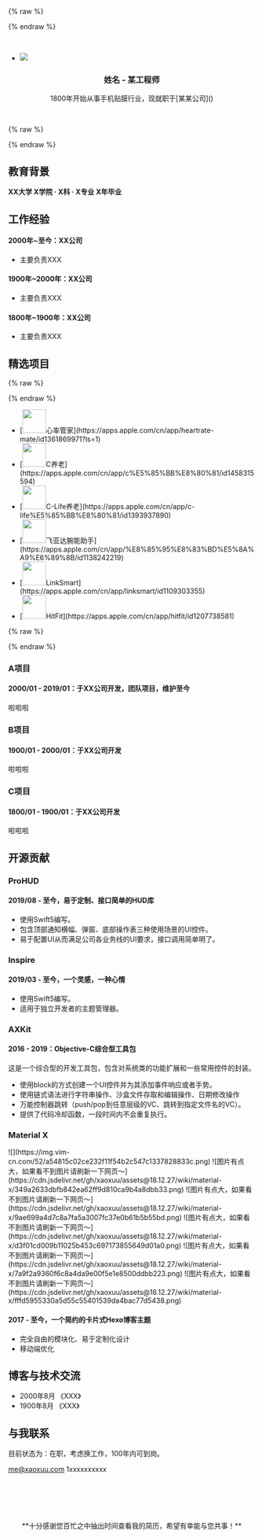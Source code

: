 {% raw %}<div class="style-example example">{% endraw %}

<br>

<ul class="pure circle center about"><li><img src="https://cdn.jsdelivr.net/gh/xaoxuu/assets@master/avatar/avatar.png"></li></ul>

<h3><b><center>姓名 - 某工程师</center></b></h3>

<center><p>1800年开始从事手机贴膜行业，现就职于[某某公司]()</p></center>

<br>

{% raw %}</div>{% endraw %}



## <i class="fas fa-user-graduate"></i> 教育背景

**XX大学 X学院 · X科 · X专业 X年毕业**


## <i class="fas fa-user-tie"></i> 工作经验


#### 2000年~至今：XX公司

* 主要负责XXX

#### 1900年~2000年：XX公司

* 主要负责XXX

#### 1800年~1900年：XX公司

* 主要负责XXX



## <i class="fas fa-award"></i> 精选项目

{% raw %}<div class="style-example example">{% endraw %}

<ul class="pure rounded"><li>[<img src="https://i.loli.net/2019/08/10/S4BJYfVdetnMj3l.png" width="48px">心率管家](https://apps.apple.com/cn/app/heartrate-mate/id1361869971?ls=1)</li>
<li>[<img src="https://i.loli.net/2019/08/10/9DTtOhEIV248JnM.jpg" width="48px">C养老](https://apps.apple.com/cn/app/c%E5%85%BB%E8%80%81/id1458315594)</li>
<li>[<img src="https://i.loli.net/2019/08/10/71rYMtDPnSVo3dj.jpg" width="48px">C-Life养老](https://apps.apple.com/cn/app/c-life%E5%85%BB%E8%80%81/id1393937890)</li>
<li>[<img src="https://i.loli.net/2019/08/10/SHcRozVJy1l5W72.jpg" width="48px">飞亚达腕能助手](https://apps.apple.com/cn/app/%E8%85%95%E8%83%BD%E5%8A%A9%E6%89%8B/id1138242219)</li>
<li>[<img src="https://i.loli.net/2019/08/10/s7hWrvSBFyNe9kc.jpg" width="48px">LinkSmart](https://apps.apple.com/cn/app/linksmart/id1109303355)</li>
<li>[<img src="https://i.loli.net/2019/08/10/y7aAwgPXvk4MYDu.jpg" width="48px">HitFit](https://apps.apple.com/cn/app/hitfit/id1207738581)</li></ul>

{% raw %}</div>{% endraw %}


### A项目

#### 2000/01 - 2019/01：于XX公司开发，团队项目，维护至今

啦啦啦

### B项目

#### 1900/01 - 2000/01：于XX公司开发

啦啦啦

### C项目

#### 1800/01 - 1900/01：于XX公司开发

啦啦啦

## <i class="fab fa-github"></i> 开源贡献

### ProHUD

#### 2019/08 - 至今，易于定制、接口简单的HUD库

* 使用Swift5编写。
* 包含顶部通知横幅、弹窗、底部操作表三种使用场景的UI控件。
* 易于配置UI从而满足公司各业务线的UI要求，接口调用简单明了。

### Inspire

#### 2019/03 - 至今，一个灵感，一种心情

* 使用Swift5编写。
* 适用于独立开发者的主题管理器。


### AXKit

#### 2016 - 2019：Objective-C综合型工具包

这是一个综合型的开发工具包，包含对系统类的功能扩展和一些常用控件的封装。

* 使用block的方式创建一个UI控件并为其添加事件响应或者手势。
* 使用链式语法进行字符串操作、沙盒文件存取和编辑操作、日期修改操作
* 万能控制器跳转（push/pop到任意层级的VC、跳转到指定文件名的VC）。
* 提供了代码冷却函数，一段时间内不会重复执行。


### Material X

<fancybox>
![](https://img.vim-cn.com/52/a54815c02ce232f11f54b2c547c1337828833c.png)
</fancybox>
<fancybox>
![图片有点大，如果看不到图片请刷新一下网页～](https://cdn.jsdelivr.net/gh/xaoxuu/assets@18.12.27/wiki/material-x/349a2633dbfb842ea62ff9d810ca9b4a8dbb33.png)
![图片有点大，如果看不到图片请刷新一下网页～](https://cdn.jsdelivr.net/gh/xaoxuu/assets@18.12.27/wiki/material-x/9ae699a4d7c8a7fa5a3007fc37e0b61b5b55bd.png)
![图片有点大，如果看不到图片请刷新一下网页～](https://cdn.jsdelivr.net/gh/xaoxuu/assets@18.12.27/wiki/material-x/d3f01cd009b11025b453c697173855649d01a0.png)
![图片有点大，如果看不到图片请刷新一下网页～](https://cdn.jsdelivr.net/gh/xaoxuu/assets@18.12.27/wiki/material-x/7a9f2a9360f6c8a4da9e00f5e1e8500ddbb223.png)
![图片有点大，如果看不到图片请刷新一下网页～](https://cdn.jsdelivr.net/gh/xaoxuu/assets@18.12.27/wiki/material-x/fffd5955330a5d55c55401539da4bac77d5438.png)
</fancybox>

#### 2017 - 至今，一个简约的卡片式Hexo博客主题

* 完全自由的模块化、易于定制化设计
* 移动端优化

## <i class="fas fa-comments"></i> 博客与技术交流


* 2000年8月 《XXX》
* 1900年8月 《XXX》


## <i class="fas fa-phone-alt"></i> 与我联系

目前状态为：在职，考虑换工作，100年内可到岗。

<i class="fas fa-envelope fa-fw"></i> me@xaoxuu.com
<i class="fas fa-phone-alt fa-fw"></i> 1xxxxxxxxxx

<br><br><br><br>
<center>**十分感谢您百忙之中抽出时间查看我的简历，希望有幸能与您共事！**</center>
